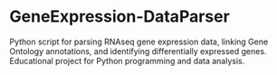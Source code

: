 # GeneExpression-DataParser
Python script for parsing RNAseq gene expression data, linking Gene Ontology annotations, and identifying differentially expressed genes. Educational project for Python programming and data analysis.
